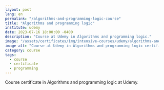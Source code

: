 ```yaml
---
layout: post
lang: en
permalink: "/algorithms-and-programming-logic-course"
title: "Algorithms and programming logic"
institute: udemy
date: 2023-07-16 18:00:00 -0400
description: "Course at Udemy in Algorithms and programming logic."
image: "/assets/certificates/img/intensive-courses/udemy/algorithms-and-programming-logic-course.jpg"
image-alt: "Course at Udemy in Algorithms and programming logic certificate."
category: course
tags:
  - course
  - certificate
  - programming
---
```


Course certificate in Algorithms and programming logic at Udemy.
